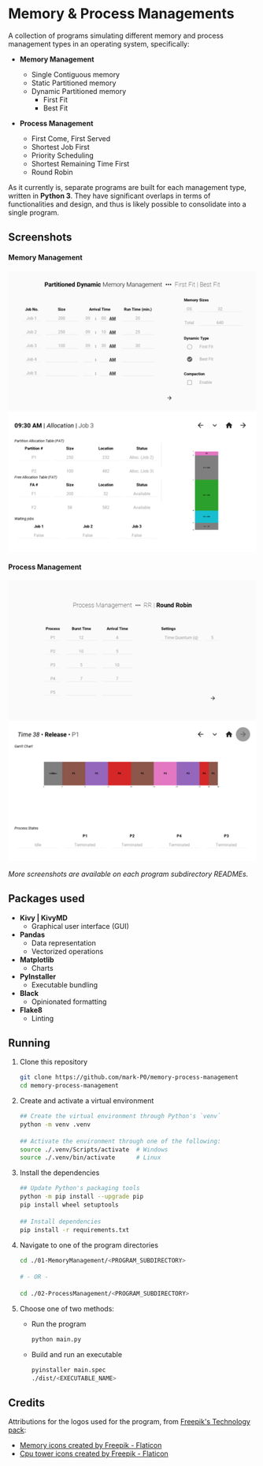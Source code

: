 # Memory & Process Managements

<!--
      Description
        Memory and process management simulations in Python using Pandas, Matplotlib, and Kivy.
  -->

A collection of programs simulating different memory and process management types in an operating system, specifically:

- **Memory Management**

  - Single Contiguous memory
  - Static Partitioned memory
  - Dynamic Partitioned memory
    - First Fit
    - Best Fit

- **Process Management**

  - First Come, First Served
  - Shortest Job First
  - Priority Scheduling
  - Shortest Remaining Time First
  - Round Robin

As it currently is, separate programs are built for each management type, written in **Python 3**. They have significant overlaps in terms of functionalities and design, and thus is likely possible to consolidate into a single program.

<!--

## Instructions / Specifications

...

  -->

## Screenshots

#### Memory Management

![Sample inputs for "best fit" dynamic partition memory](./01-MemoryManagement/03,04-PartitionedDynamic-FirstFit-BestFit/graphics/04-main.png)
![Sample results for "best fit" dynamic partition memory](./01-MemoryManagement/03,04-PartitionedDynamic-FirstFit-BestFit/graphics/04-results.png)

#### Process Management

![Sample inputs for "Round Robin" process management](./02-ProcessManagement/09-RoundRobin-q5/graphics/09-examples.png)
![Sample results for "Round Robin" process management](./02-ProcessManagement/09-RoundRobin-q5/graphics/09-results.png)

_More screenshots are available on each program subdirectory READMEs._

## Packages used

- **Kivy | KivyMD**
  - Graphical user interface (GUI)
- **Pandas**
  - Data representation
  - Vectorized operations
- **Matplotlib**
  - Charts
- **PyInstaller**
  - Executable bundling
- **Black**
  - Opinionated formatting
- **Flake8**
  - Linting

## Running

1. Clone this repository

   ```bash
   git clone https://github.com/mark-P0/memory-process-management
   cd memory-process-management
   ```

2. Create and activate a virtual environment

   ```bash
   ## Create the virtual environment through Python's `venv`
   python -m venv .venv

   ## Activate the environment through one of the following:
   source ./.venv/Scripts/activate  # Windows
   source ./.venv/bin/activate      # Linux
   ```

3. Install the dependencies

   ```bash
   ## Update Python's packaging tools
   python -m pip install --upgrade pip
   pip install wheel setuptools

   ## Install dependencies
   pip install -r requirements.txt
   ```

4. Navigate to one of the program directories

   ```bash
   cd ./01-MemoryManagement/<PROGRAM_SUBDIRECTORY>

   # - OR -

   cd ./02-ProcessManagement/<PROGRAM_SUBDIRECTORY>
   ```

5. Choose one of two methods:
   - Run the program
     ```bash
     python main.py
     ```
   - Build and run an executable
     ```bash
     pyinstaller main.spec
     ./dist/<EXECUTABLE_NAME>
     ```

## Credits

Attributions for the logos used for the program, from [Freepik's Technology pack](https://www.flaticon.com/packs/technology-129):

- <a href="https://www.flaticon.com/free-icons/memory" title="memory icons">Memory icons created by Freepik - Flaticon</a>
- <a href="https://www.flaticon.com/free-icons/cpu-tower" title="cpu tower icons">Cpu tower icons created by Freepik - Flaticon</a>
